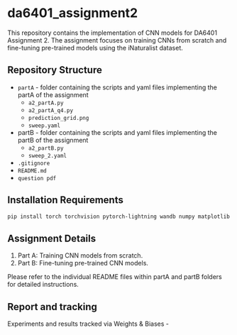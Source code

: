 # da6401_assignment2

This repository contains the implementation of CNN models for DA6401 Assignment 2. The assignment focuses on training CNNs from scratch and fine-tuning pre-trained models using the iNaturalist dataset.

## Repository Structure
- `partA` - folder containing the scripts and yaml files implementing the partA of the assignment 
  - `a2_partA.py`
  - `a2_partA_q4.py`
  - `prediction_grid.png`
  - `sweep.yaml`
- partB - folder containing the scripts and yaml files implementing the partB of the assignment
  - `a2_partB.py`
  - `sweep_2.yaml`
- `.gitignore`
- `README.md`
- `question pdf`

## Installation Requirements
```bash
pip install torch torchvision pytorch-lightning wandb numpy matplotlib
```

## Assignment Details
1. Part A: Training CNN models from scratch.
2. Part B: Fine-tuning pre-trained CNN models.

Please refer to the individual README files within partA and partB folders for detailed instructions.

## Report and tracking
Experiments and results tracked via Weights & Biases - 
